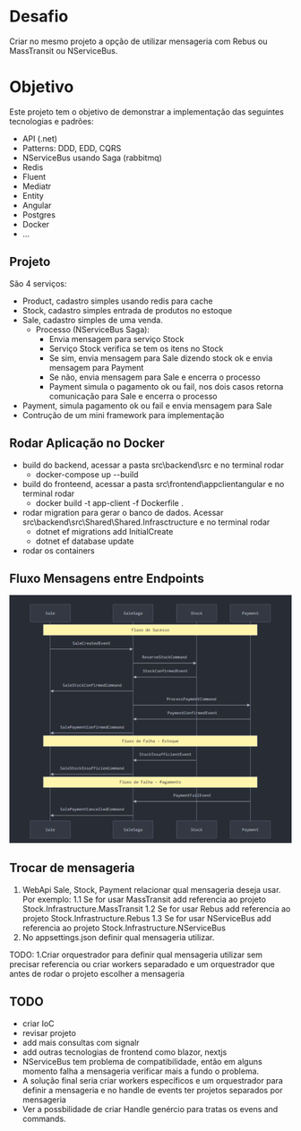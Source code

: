 # Desafio

Criar no mesmo projeto a opção de utilizar mensageria com Rebus ou MassTransit ou NServiceBus.

# Objetivo

Este projeto tem o objetivo de demonstrar a implementação das seguintes tecnologias e padrões: 
- API (.net) 
- Patterns: DDD, EDD, CQRS
- NServiceBus usando Saga (rabbitmq)
- Redis
- Fluent
- Mediatr
- Entity
- Angular
- Postgres
- Docker
- ...

## Projeto

São 4 serviços:
- Product, cadastro simples usando redis para cache
- Stock, cadastro simples entrada de produtos no estoque
- Sale, cadastro simples de uma venda. 
    - Processo (NServiceBus Saga):
        - Envia mensagem para serviço Stock
        - Serviço Stock verifica se tem os itens no Stock
        - Se sim, envia mensagem para Sale dizendo stock ok e envia mensagem para Payment
        - Se não, envia mensagem para Sale e encerra o processo
        - Payment simula o pagamento ok ou fail, nos dois casos retorna comunicação para Sale e encerra o processo       
- Payment, simula pagamento ok ou fail e envia mensagem para Sale
- Contrução de um mini framework para implementação

## Rodar Aplicação no Docker

- build do backend, acessar a pasta src\backend\src e no terminal rodar
    - docker-compose up --build
- build do fronteend, acessar a pasta src\frontend\appclientangular e no terminal rodar
    - docker build -t app-client -f Dockerfile .
- rodar migration para gerar o banco de dados. Acessar src\backend\src\Shared\Shared.Infrasctructure e no terminal rodar
    - dotnet ef migrations add InitialCreate
    - dotnet ef database update
- rodar os containers

## Fluxo Mensagens entre Endpoints

![alt text](image.png)

## Trocar de mensageria

1. WebApi Sale, Stock, Payment relacionar qual mensageria deseja usar. Por exemplo:
   1.1 Se for usar MassTransit add referencia ao projeto Stock.Infrastructure.MassTransit
   1.2 Se for usar Rebus add referencia ao projeto Stock.Infrastructure.Rebus
   1.3 Se for usar NServiceBus add referencia ao projeto Stock.Infrastructure.NServiceBus
2. No appsettings.json definir qual mensageria utilizar.

TODO:
1.Criar orquestrador para definir qual mensageria utilizar sem precisar referencia ou criar workers separadado e um orquestrador que antes de rodar o projeto escolher a mensageria

## TODO

- criar IoC
- revisar projeto
- add mais consultas com signalr
- add outras tecnologias de frontend como blazor, nextjs
- NServiceBus tem problema de compatibilidade, então em alguns momento falha a mensageria verificar mais a fundo o problema. 
- A solução final seria criar workers específicos e um orquestrador para definir a mensageria e no handle de events ter projetos separados por mensageria
- Ver a possbilidade de criar Handle genércio para tratas os evens and commands.

